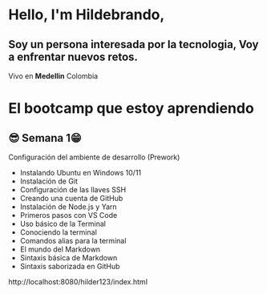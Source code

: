 

# Hello, I'm  Hildebrando,
## Soy un persona interesada por la tecnologia, Voy a enfrentar nuevos retos. 
 Vivo en **Medellin** Colombia 
# El bootcamp que estoy aprendiendo 
## 😎 Semana 1😁
Configuración del ambiente de desarrollo (Prework)

* Instalando Ubuntu en Windows 10/11
* Instalación de Git
* Configuración de las llaves SSH
* Creando una cuenta de GitHub
* Instalación de Node.js y Yarn
* Primeros pasos con VS Code
* Uso básico de la Terminal
* Conociendo la terminal
* Comandos alias para la terminal
* El mundo del Markdown
* Sintaxis básica de Markdown
* Sintaxis saborizada  en GitHub

http://localhost:8080/hilder123/index.html